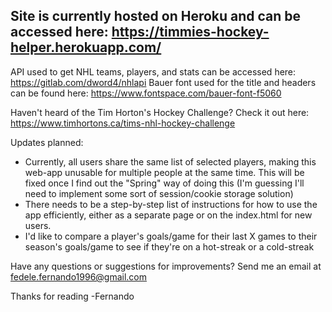## Site is currently hosted on Heroku and can be accessed here: https://timmies-hockey-helper.herokuapp.com/

API used to get NHL teams, players, and stats can be accessed here: https://gitlab.com/dword4/nhlapi
Bauer font used for the title and headers can be found here: https://www.fontspace.com/bauer-font-f5060 

Haven't heard of the Tim Horton's Hockey Challenge? Check it out here: https://www.timhortons.ca/tims-nhl-hockey-challenge

Updates planned:
- Currently, all users share the same list of selected players, making this web-app unusable for multiple people at the same time. This will be fixed once I find out the "Spring" way of doing this (I'm guessing I'll need to implement some sort of session/cookie storage solution)
- There needs to be a step-by-step list of instructions for how to use the app efficiently, either as a separate page or on the index.html for new users. 
- I'd like to compare a player's goals/game for their last X games to their season's goals/game to see if they're on a hot-streak or a cold-streak


Have any questions or suggestions for improvements? Send me an email at fedele.fernando1996@gmail.com



Thanks for reading
-Fernando
